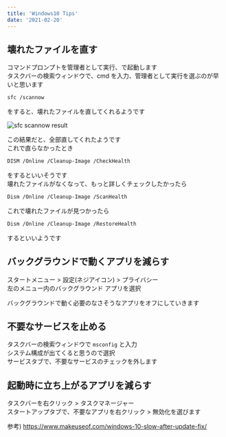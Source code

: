 ```yaml
---
title: 'Windows10 Tips'
date: '2021-02-20'
---
```


## 壊れたファイルを直す

コマンドプロンプトを管理者として実行、で起動します  
タスクバーの検索ウィンドウで、cmd を入力、管理者として実行を選ぶのが早いと思います

```sh
sfc /scannow
```

をすると、壊れたファイルを直してくれるようです

![sfc scannow result](/windows10-tips/sfc_scannow_result.png)

この結果だと、全部直してくれたようです  
これで直らなかったとき

```sh
DISM /Online /Cleanup-Image /CheckHealth
```

をするといいそうです  
壊れたファイルがなくなって、もっと詳しくチェックしたかったら

```sh
Dism /Online /Cleanup-Image /ScanHealth
```

これで壊れたファイルが見つかったら

```sh
Dism /Online /Cleanup-Image /RestoreHealth
```

するといいようです

## バックグラウンドで動くアプリを減らす

スタートメニュー > 設定(ネジアイコン) > プライバシー  
左のメニュー内のバックグラウンド アプリを選択

バックグラウンドで動く必要のなさそうなアプリをオフにしていきます

## 不要なサービスを止める

タスクバーの検索ウィンドウで `msconfig` と入力  
システム構成が出てくると思うので選択  
サービスタブで、不要なサービスのチェックを外します

## 起動時に立ち上がるアプリを減らす

タスクバーを右クリック > タスクマネージャー  
スタートアップタブで、不要なアプリを右クリック > 無効化を選びます

参考) https://www.makeuseof.com/windows-10-slow-after-update-fix/
